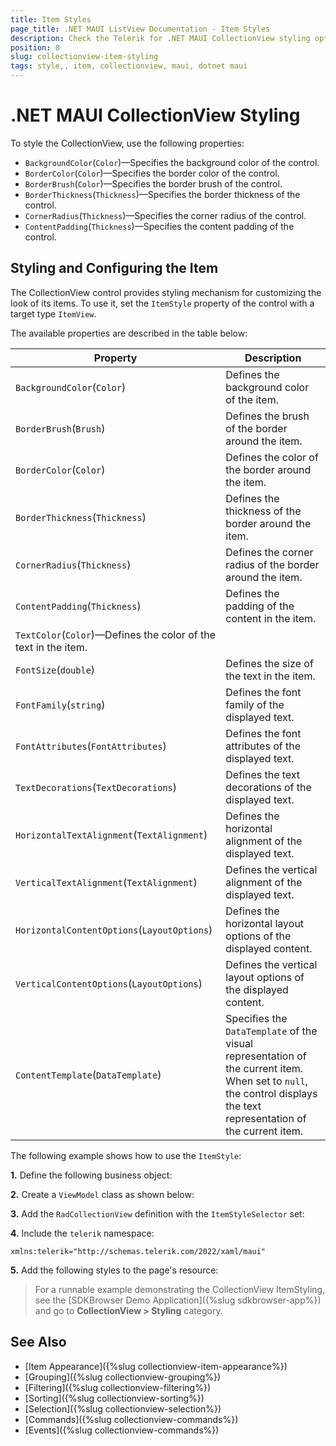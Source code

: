 ```yaml
---
title: Item Styles
page_title: .NET MAUI ListView Documentation - Item Styles
description: Check the Telerik for .NET MAUI CollectionView styling options for the Item Style.
position: 0
slug: collectionview-item-styling
tags: style,, item, collectionview, maui, dotnet maui
---
```


# .NET MAUI CollectionView Styling

To style the CollectionView, use the following properties:

* `BackgroundColor`(`Color`)&mdash;Specifies the background color of the control.
* `BorderColor`(`Color`)&mdash;Specifies the border color of the control.
* `BorderBrush`(`Color`)&mdash;Specifies the border brush of the control.
* `BorderThickness`(`Thickness`)&mdash;Specifies the border thickness of the control.
* `CornerRadius`(`Thickness`)&mdash;Specifies the corner radius of the control.
* `ContentPadding`(`Thickness`)&mdash;Specifies the content padding of the control.

## Styling and Configuring the Item

The CollectionView control provides styling mechanism for customizing the look of its items.
To use it, set the `ItemStyle` property of the control with a target type `ItemView`.

The available properties are described in the table below:

| Property | Description |
| -------- | ----------- |
| `BackgroundColor`(`Color`) | Defines the background color of the item. |
| `BorderBrush`(`Brush`) | Defines the brush of the border around the item. |
| `BorderColor`(`Color`) | Defines the color of the border around the item. |
| `BorderThickness`(`Thickness`) | Defines the thickness of the border around the item. |
| `CornerRadius`(`Thickness`) | Defines the corner radius of the border around the item. |
| `ContentPadding`(`Thickness`) | Defines the padding of the content in the item. |
| `TextColor`(`Color`)&mdash;Defines the color of the text in the item. |
| `FontSize`(`double`) | Defines the size of the text in the item. |
| `FontFamily`(`string`) | Defines the font family of the displayed text. |
| `FontAttributes`(`FontAttributes`) | Defines the font attributes of the displayed text. |
| `TextDecorations`(`TextDecorations`) | Defines the text decorations of the displayed text. |
| `HorizontalTextAlignment`(`TextAlignment`) | Defines the horizontal alignment of the displayed text. |
| `VerticalTextAlignment`(`TextAlignment`) | Defines the vertical alignment of the displayed text. |
| `HorizontalContentOptions`(`LayoutOptions`) | Defines the horizontal layout options of the displayed content. |
| `VerticalContentOptions`(`LayoutOptions`) | Defines the vertical layout options of the displayed content. |
| `ContentTemplate`(`DataTemplate`) | Specifies the `DataTemplate` of the visual representation of the current item. When set to `null`, the control displays the text representation of the current item. |

The following example shows how to use the `ItemStyle`:

**1.** Define the following business object:

<snippet id='collectionview-datamodel' />

**2.** Create a `ViewModel` class as shown below:

<snippet id='collectionview-viewmodel' />

**3.** Add the `RadCollectionView` definition with the `ItemStyleSelector` set:

<snippet id='collectionview-item-styling' />

**4.** Include the `telerik` namespace:

```XAML
xmlns:telerik="http://schemas.telerik.com/2022/xaml/maui" 
```

**5.** Add the following styles to the page's resource:

<snippet id='collectionview-item-style' />

> For a runnable example demonstrating the CollectionView ItemStyling, see the [SDKBrowser Demo Application]({%slug sdkbrowser-app%}) and go to **CollectionView > Styling** category.

## See Also

- [Item Appearance]({%slug collectionview-item-appearance%})
- [Grouping]({%slug collectionview-grouping%})
- [Filtering]({%slug collectionview-filtering%})
- [Sorting]({%slug collectionview-sorting%})
- [Selection]({%slug collectionview-selection%})
- [Commands]({%slug collectionview-commands%})
- [Events]({%slug collectionview-commands%})

